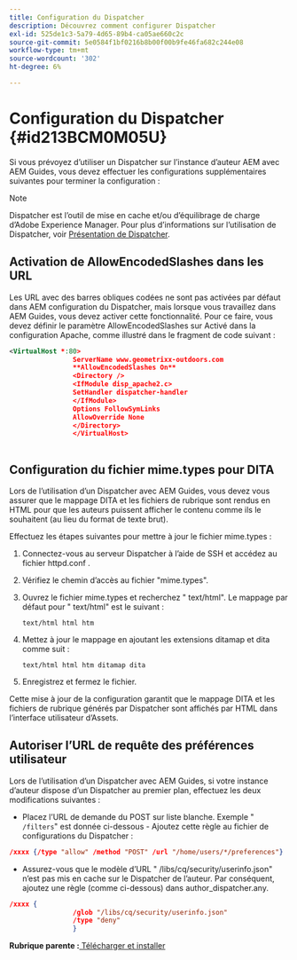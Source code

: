 ```yaml
---
title: Configuration du Dispatcher
description: Découvrez comment configurer Dispatcher
exl-id: 525de1c3-5a79-4d65-89b4-ca05ae660c2c
source-git-commit: 5e0584f1bf0216b8b00f00b9fe46fa682c244e08
workflow-type: tm+mt
source-wordcount: '302'
ht-degree: 6%

---
```


# Configuration du Dispatcher {#id213BCM0M05U}

Si vous prévoyez d’utiliser un Dispatcher sur l’instance d’auteur AEM avec AEM Guides, vous devez effectuer les configurations supplémentaires suivantes pour terminer la configuration :

>[!NOTE]
>
> Dispatcher est l’outil de mise en cache et/ou d’équilibrage de charge d’Adobe Experience Manager. Pour plus d’informations sur l’utilisation de Dispatcher, voir [Présentation de Dispatcher](https://experienceleague.adobe.com/docs/experience-manager-dispatcher/using/dispatcher.html?lang=fr).

## Activation de AllowEncodedSlashes dans les URL

Les URL avec des barres obliques codées ne sont pas activées par défaut dans AEM configuration du Dispatcher, mais lorsque vous travaillez dans AEM Guides, vous devez activer cette fonctionnalité. Pour ce faire, vous devez définir le paramètre AllowEncodedSlashes sur Activé dans la configuration Apache, comme illustré dans le fragment de code suivant :

```XML
<VirtualHost *:80>
                ServerName www.geometrixx-outdoors.com
                **AllowEncodedSlashes On**
                <Directory />
                <IfModule disp_apache2.c>
                SetHandler dispatcher-handler
                </IfModule>
                Options FollowSymLinks
                AllowOverride None
                </Directory>
                </VirtualHost>
            
```

## Configuration du fichier mime.types pour DITA

Lors de l’utilisation d’un Dispatcher avec AEM Guides, vous devez vous assurer que le mappage DITA et les fichiers de rubrique sont rendus en HTML pour que les auteurs puissent afficher le contenu comme ils le souhaitent \(au lieu du format de texte brut\).

Effectuez les étapes suivantes pour mettre à jour le fichier mime.types :

1. Connectez-vous au serveur Dispatcher à l’aide de SSH et accédez au fichier httpd.conf .

1. Vérifiez le chemin d’accès au fichier &quot;mime.types&quot;.

1. Ouvrez le fichier mime.types et recherchez &quot; text/html&quot;. Le mappage par défaut pour &quot; text/html&quot; est le suivant :

   `text/html html htm`

1. Mettez à jour le mappage en ajoutant les extensions ditamap et dita comme suit :

   `text/html html htm ditamap dita`

1. Enregistrez et fermez le fichier.


Cette mise à jour de la configuration garantit que le mappage DITA et les fichiers de rubrique générés par Dispatcher sont affichés par HTML dans l’interface utilisateur d’Assets.

## Autoriser l’URL de requête des préférences utilisateur

Lors de l’utilisation d’un Dispatcher avec AEM Guides, si votre instance d’auteur dispose d’un Dispatcher au premier plan, effectuez les deux modifications suivantes :

- Placez l’URL de demande du POST sur liste blanche. Exemple &quot; `/filters`&quot; est donnée ci-dessous - Ajoutez cette règle au fichier de configurations du Dispatcher :

```json
/xxxx {/type "allow" /method "POST" /url "/home/users/*/preferences"}
```

- Assurez-vous que le modèle d’URL &quot; /libs/cq/security/userinfo.json&quot; n’est pas mis en cache sur le Dispatcher de l’auteur. Par conséquent, ajoutez une règle \(comme ci-dessous\) dans author\_dispatcher.any.

```json
/xxxx {
                /glob "/libs/cq/security/userinfo.json"
                /type "deny"
                }
```

**Rubrique parente :**[ Télécharger et installer](download-install.md)
